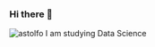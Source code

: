 ### Hi there 👋

![astolfo](https://m.media-amazon.com/images/I/71-lKJ1rCPL._AC_UF1000,1000_QL80_.jpg)
I am studying Data Science  



